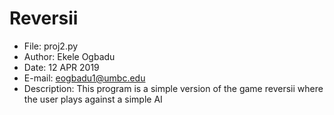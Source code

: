 # Reversii
* File:             proj2.py
* Author:           Ekele Ogbadu
* Date:             12 APR 2019
* E-mail:           eogbadu1@umbc.edu
* Description:      This program is a simple version of the game reversii
                    where the user plays against a simple AI
